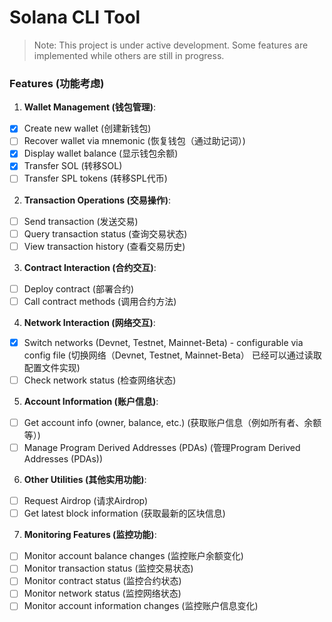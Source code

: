 # Solana CLI Tool

> Note: This project is under active development. Some features are implemented while others are still in progress.

### Features (功能考虑)

1. **Wallet Management (钱包管理)**:
  - [x] Create new wallet (创建新钱包)
  - [ ] Recover wallet via mnemonic (恢复钱包（通过助记词）)
  - [x] Display wallet balance (显示钱包余额)
  - [x] Transfer SOL (转移SOL)
  - [ ] Transfer SPL tokens (转移SPL代币)

2. **Transaction Operations (交易操作)**:
  - [ ] Send transaction (发送交易)
  - [ ] Query transaction status (查询交易状态)
  - [ ] View transaction history (查看交易历史)

3. **Contract Interaction (合约交互)**:
  - [ ] Deploy contract (部署合约)
  - [ ] Call contract methods (调用合约方法)

4. **Network Interaction (网络交互)**:
  - [x] Switch networks (Devnet, Testnet, Mainnet-Beta) - configurable via config file (切换网络（Devnet, Testnet, Mainnet-Beta） 已经可以通过读取配置文件实现)
  - [ ] Check network status (检查网络状态)

5. **Account Information (账户信息)**:
  - [ ] Get account info (owner, balance, etc.) (获取账户信息（例如所有者、余额等）)
  - [ ] Manage Program Derived Addresses (PDAs) (管理Program Derived Addresses (PDAs))

6. **Other Utilities (其他实用功能)**:
  - [ ] Request Airdrop (请求Airdrop)
  - [ ] Get latest block information (获取最新的区块信息)

7. **Monitoring Features (监控功能)**:
  - [ ] Monitor account balance changes (监控账户余额变化)
  - [ ] Monitor transaction status (监控交易状态)
  - [ ] Monitor contract status (监控合约状态)
  - [ ] Monitor network status (监控网络状态)
  - [ ] Monitor account information changes (监控账户信息变化)
